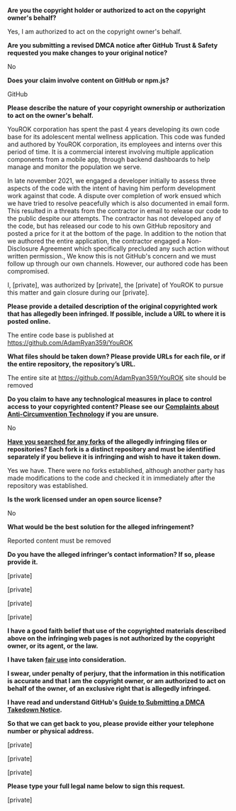 **Are you the copyright holder or authorized to act on the copyright owner's behalf?**

Yes, I am authorized to act on the copyright owner's behalf.

**Are you submitting a revised DMCA notice after GitHub Trust & Safety requested you make changes to your original notice?**

No

**Does your claim involve content on GitHub or npm.js?**

GitHub

**Please describe the nature of your copyright ownership or authorization to act on the owner's behalf.**

YouROK corporation has spent the past 4 years developing its own code base for its adolescent mental wellness application. This code was funded and authored by YouROK corporation, its employees and interns over this period of time. It is a commercial interest involving multiple application components from a mobile app, through backend dashboards to help manage and monitor the population we serve.

In late november 2021, we engaged a developer initially to assess three aspects of the code with the intent of having him perform development work against that code. A dispute over completion of work ensued which we have tried to resolve peacefully which is also documented in email form. This resulted in a threats from the contractor in email to release our code to the public despite our attempts. The contractor has not developed any of the code, but has released our code to his own GitHub repository and posted a price for it at the bottom of the page. In addition to the notion that we authored the entire application, the contractor engaged a Non-Disclosure Agreement which specifically precluded any such action without written permission., We know this is not GitHub's concern and we must follow up through our own channels. However, our authored code has been compromised.

I, [private], was authorized by [private], the [private] of YouROK to pursue this matter and gain closure during our [private].

**Please provide a detailed description of the original copyrighted work that has allegedly been infringed. If possible, include a URL to where it is posted online.**

The entire code base is published at https://github.com/AdamRyan359/YouROK

**What files should be taken down? Please provide URLs for each file, or if the entire repository, the repository’s URL.**

The entire site at https://github.com/AdamRyan359/YouROK site should be removed

**Do you claim to have any technological measures in place to control access to your copyrighted content? Please see our <a href="https://docs.github.com/articles/guide-to-submitting-a-dmca-takedown-notice#complaints-about-anti-circumvention-technology">Complaints about Anti-Circumvention Technology</a> if you are unsure.**

No

**<a href="https://docs.github.com/articles/dmca-takedown-policy#b-what-about-forks-or-whats-a-fork">Have you searched for any forks</a> of the allegedly infringing files or repositories? Each fork is a distinct repository and must be identified separately if you believe it is infringing and wish to have it taken down.**

Yes we have. There were no forks established, although another party has made modifications to the code and checked it in immediately after the repository was established.

**Is the work licensed under an open source license?**

No

**What would be the best solution for the alleged infringement?**

Reported content must be removed

**Do you have the alleged infringer’s contact information? If so, please provide it.**

[private]

[private]

[private]

[private]

**I have a good faith belief that use of the copyrighted materials described above on the infringing web pages is not authorized by the copyright owner, or its agent, or the law.**

**I have taken <a href="https://www.lumendatabase.org/topics/22">fair use</a> into consideration.**

**I swear, under penalty of perjury, that the information in this notification is accurate and that I am the copyright owner, or am authorized to act on behalf of the owner, of an exclusive right that is allegedly infringed.**

**I have read and understand GitHub's <a href="https://docs.github.com/articles/guide-to-submitting-a-dmca-takedown-notice/">Guide to Submitting a DMCA Takedown Notice</a>.**

**So that we can get back to you, please provide either your telephone number or physical address.**

[private]

[private]

[private]

**Please type your full legal name below to sign this request.**

[private]
